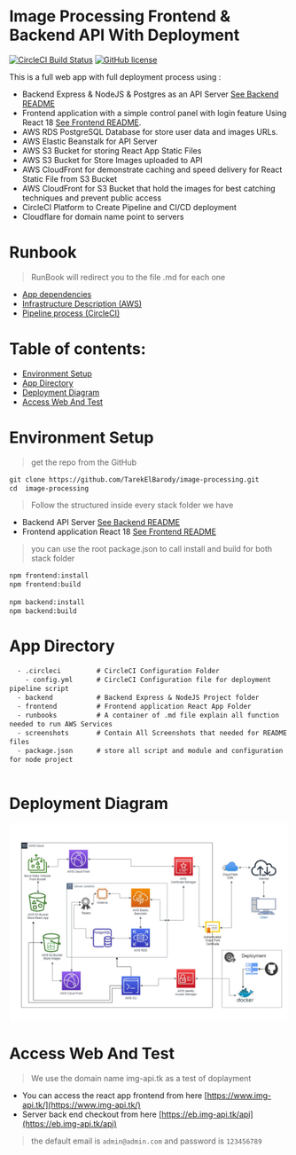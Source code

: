 # Image Processing Frontend & Backend API With Deployment
[![CircleCI Build Status](https://circleci.com/gh/TarekElBarody/image-processing.svg?style=shield)](https://circleci.com/gh/TarekElBarody/image-processing)
[![GitHub license](https://img.shields.io/badge/license-MIT-blue.svg)](https://raw.githubusercontent.com/circleci/circleci-docs/master/LICENSE)

This is a full web app with full deployment process using :
- Backend Express & NodeJS & Postgres as an API Server [See Backend README](backend/README.md)
- Frontend application with a simple control panel with login feature Using React 18 [See Frontend README](frontend/README.md).
- AWS RDS PostgreSQL Database for store user data and images URLs.
- AWS Elastic Beanstalk for API Server
- AWS S3 Bucket for storing React App Static Files
- AWS S3 Bucket for Store Images uploaded to API
- AWS CloudFront for demonstrate caching and speed delivery for React Static File from S3 Bucket
- AWS CloudFront for S3 Bucket that hold the images for best catching techniques and prevent public access
- CircleCI Platform to Create Pipeline and CI/CD deployment
- Cloudflare for domain name point to servers

# Runbook 
> RunBook will redirect you to the file .md for each one

- [App dependencies](runbook/App-dependencies.md)
- [Infrastructure Description (AWS)](runbook/Infrastructure-description.md)
- [Pipeline process (CircleCI)](runbook/Pipeline-process.md)


# Table of contents:
- [Environment Setup](#Environment-Setup)
- [App Directory](#App-Directory)
- [Deployment Diagram](#Deployment-Diagram)
- [Access Web And Test](#Access-Web-And-Test)



# Environment Setup 
> get the repo from the GitHub

```ssh
git clone https://github.com/TarekElBarody/image-processing.git
cd  image-processing
```

> Follow the structured inside every stack folder we have
- Backend API Server [See Backend README](backend/README.md)
- Frontend application React 18 [See Frontend README](frontend/README.md)

> you can use the root package.json to call install and build for both stack folder

```ssh
npm frontend:install
npm frontend:build

npm backend:install
npm backend:build

```

# App Directory 
```
  - .circleci         # CircleCI Configuration Folder
    - config.yml      # CircleCI Configuration file for deployment pipeline script
  - backend           # Backend Express & NodeJS Project folder
  - frontend          # Frontend application React App Folder
  - runbooks          # A container of .md file explain all function needed to run AWS Services
  - screenshots       # Contain All Screenshots that needed for README files
  - package.json      # store all script and module and configuration for node project
  

```

# Deployment Diagram

![image-processing-diagram](screenshots/image-processing-diagram.jpg)





# Access Web And Test
> We use the domain name img-api.tk as a test of doplayment
* You can access the react app frontend from here [https://www.img-api.tk/](https://www.img-api.tk/)
* Server back end checkout from here [https://eb.img-api.tk/api](https://eb.img-api.tk/api)
> the default email is `admin@admin.com` and password is `123456789`